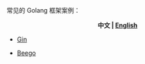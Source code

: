 常见的 Golang 框架案例：

<p align="center"><b> 中文 | <a href="./readme_en.md"> English </a>  </b></p>

- [Gin](./gin/src)

- [Beego](./beego/src)
